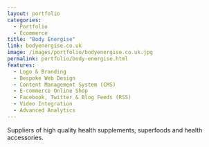 ```yaml
---
layout: portfolio
categories: 
  - Portfolio
  - Ecommerce
title: "Body Energise"
link: bodyenergise.co.uk
image: /images/portfolio/bodyenergise.co.uk.jpg
permalink: portfolio/body-energise.html
features:
  - Logo & Branding
  - Bespoke Web Design
  - Content Management System (CMS)
  - E-commerce Online Shop
  - Facebook, Twitter & Blog Feeds (RSS)
  - Video Integration
  - Advanced Analytics
---
```


Suppliers of high quality health supplements, superfoods and health accessories.